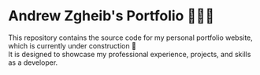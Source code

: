 # Andrew Zgheib's Portfolio 👨🏻‍💻

This repository contains the source code for my personal portfolio website, which is currently under construction 🚧 <br/>
It is designed to showcase my professional experience, projects, and skills as a developer. <br/>
